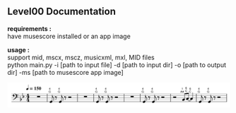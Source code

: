 Level00 Documentation
---------------------

**requirements :**  
have musescore installed or an app image

**usage :**  
support mid, mscx, mscz, musicxml, mxl, MID files  
python main.py -i [path to input file] -d [path to input dir] -o [path to output dir] -ms [path to musescore app image]  

![img](docs/img.png)
